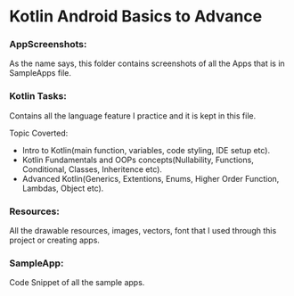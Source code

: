 # Kotlin Android Basics to Advance 

### AppScreenshots:
As the name says, this folder contains screenshots of all the Apps that is in SampleApps file.

### Kotlin Tasks:
Contains all the language feature I practice and it is kept in this file.

Topic Coverted:
- Intro to Kotlin(main function, variables, code styling, IDE setup etc).
- Kotlin Fundamentals and OOPs concepts(Nullability, Functions, Conditional, Classes, Inheritence etc).
- Advanced Kotlin(Generics, Extentions, Enums, Higher Order Function, Lambdas, Object etc).

### Resources:
All the drawable resources, images, vectors, font that I used through this project or creating apps.

### SampleApp:
Code Snippet of all the sample apps.

